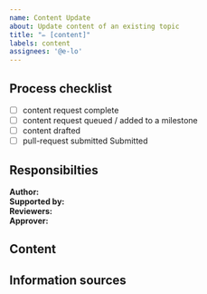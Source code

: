 ```yaml
---
name: Content Update
about: Update content of an existing topic
title: "✏️ [content]"
labels: content
assignees: '@e-lo'
---
```


## Process checklist

- [ ] content request complete
- [ ] content request queued / added to a milestone
- [ ] content drafted
- [ ] pull-request submitted Submitted

## Responsibilties

**Author:**  
**Supported by:**  
**Reviewers:**  
**Approver:**  

## Content
<!-- generally, what needs to be updated? -->

## Information sources
<!-- add relevant information sources that should be referenced-->

